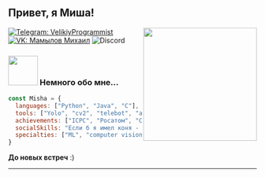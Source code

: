 ## Привет, я Миша! <img src="https://media.giphy.com/media/q6RoNkLlFNjaw/giphy.gif?cid=ecf05e47ob6lz977n0f04444kpfqem0ydoxfsqfrnto4mhda&ep=v1_gifs_search&rid=giphy.gif&ct=g" width="0">
<img align='right' src="https://i.giphy.com/media/v1.Y2lkPTc5MGI3NjExaGFvZGJpNmpseTZjOTNlcnNicmZldnltZzR2bXhjdGtrbWhzbXl0OSZlcD12MV9pbnRlcm5hbF9naWZfYnlfaWQmY3Q9Zw/fha1cv4Le2lVRXXJsc/giphy.gif" width="230">

[![Telegram: VelikiyProgrammist](https://img.shields.io/badge/Telegram-blue)](https://web.telegram.org/a/#1825145195)
[![VK: Мамылов Михаил](https://img.shields.io/badge/VK-blue)](https://vk.com/tvoy_trash)
![Discord](https://img.shields.io/badge/Discord--thesilliest-gray)


### <img src="https://media.giphy.com/media/BvC7TmEd7odbi/giphy.gif?cid=ecf05e47nwnqjuif1nvz21n5efbfvft4tyb1b10p2xaocts9&ep=v1_gifs_search&rid=giphy.gif&ct=g" width="60"> Немного обо мне...

```javascript
const Misha = {
  languages: ["Python", "Java", "C"],
  tools: ["Yolo", "cv2", "telebot", "aiogram", "disnake"],
  achievements: ["ICPC", "Росатом", "Changellenge Сбер"],
  socialSkills: "Если б я имел коня - это был бы номер. Если б конь имел меня - я б наверно помер.",
  specialties: ["ML", "computer vision", "manual testing", "telegram bots"]
}
```

<b>До новых встреч</b> :)

---

